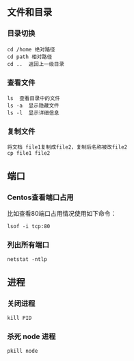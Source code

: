 ## 文件和目录

### 目录切换
```
cd /home 绝对路径
cd path 相对路径
cd ..  返回上一级目录
```

### 查看文件
```
ls  查看目录中的文件
ls -a  显示隐藏文件
ls -l  显示详细信息
```

### 复制文件
```
将文档 file1复制成file2，复制后名称被改file2
cp file1 file2 
```

## 端口
### Centos查看端口占用
比如查看80端口占用情况使用如下命令：
```
lsof -i tcp:80
```
### 列出所有端口
```
netstat -ntlp
```

## 进程
### 关闭进程
```
kill PID
```
### 杀死 node 进程 
```
pkill node
```